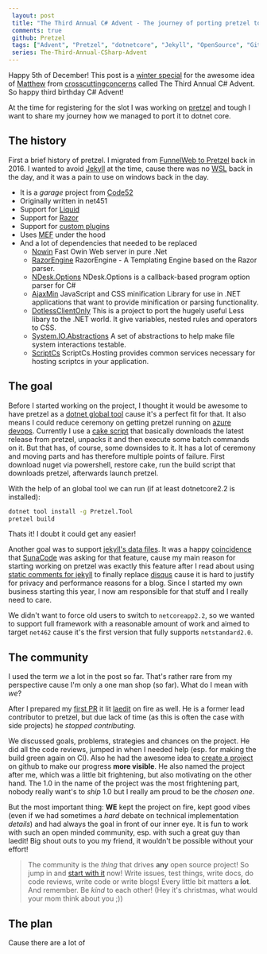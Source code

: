 ```yaml
---
 layout: post 
 title: "The Third Annual C# Advent - The journey of porting pretzel to dotnetcore"
 comments: true
 github: Pretzel
 tags: ["Advent", "Pretzel", "dotnetcore", "Jekyll", "OpenSource", "GitHub"]
 series: The-Third-Annual-CSharp-Advent
---
```


Happy 5th of December! This post is a [winter special](https://crosscuttingconcerns.com/The-Third-Annual-csharp-Advent) for the awesome idea of [Matthew](https://twitter.com/mgroves) from [crosscuttingconcerns](https://crosscuttingconcerns.com) called The Third Annual C# Advent. So happy third birthday C# Advent!

At the time for registering for the slot I was working on [pretzel](https://github.com/Code52/pretzel) and tough I want to share my journey how we managed to port it to dotnet core.

## The history

First a brief history of pretzel. I migrated from [FunnelWeb to Pretzel](/series/migrating-from-funnelweb-to-pretzel/) back in 2016. I wanted to avoid [Jekyll](https://jekyllrb.com/) at the time, cause there was no [WSL](https://docs.microsoft.com/en-us/windows/wsl/about) back in the day, and it was a pain to use on windows back in the day.

 - It is a *garage* project from [Code52](http://code52.org/pretzel/)
 - Originally written in net451
 - Support for [Liquid](https://shopify.github.io/liquid/)
 - Support for [Razor](https://docs.microsoft.com/en-us/aspnet/core/mvc/views/razor?view=aspnetcore-3.0)
 - Support for [custom plugins](https://github.com/Code52/pretzel/wiki/Plugins)
 - Uses [MEF](https://docs.microsoft.com/en-us/dotnet/framework/mef/) under the hood
 - And a lot of dependencies that needed to be replaced
     - [Nowin](https://www.nuget.org/packages/Nowin/) Fast Owin Web server in pure .Net
     - [RazorEngine](https://www.nuget.org/packages/RazorEngine) RazorEngine - A Templating Engine based on the Razor parser.
     - [NDesk.Options](https://www.nuget.org/packages/NDesk.Options/) NDesk.Options is a callback-based program option parser for C#
     - [AjaxMin](https://www.nuget.org/packages/AjaxMin/) JavaScript and CSS minification Library for use in .NET applications that want to provide minification or parsing functionality.
     - [DotlessClientOnly](https://www.nuget.org/packages/DotlessClientOnly/) This is a project to port the hugely useful Less libary to the .NET world. It give variables, nested rules and operators to CSS.
     - [System.IO.Abstractions](https://www.nuget.org/packages/System.IO.Abstractions/) A set of abstractions to help make file system interactions testable.
     - [ScriptCs](https://www.nuget.org/packages/ScriptCs.Hosting/) ScriptCs.Hosting provides common services necessary for hosting scriptcs in your application.

## The goal

Before I started working on the project, I thought it would be awesome to have pretzel as a [dotnet global tool](https://docs.microsoft.com/en-us/dotnet/core/tools/global-tools) cause it's a perfect fit for that. It also means I could reduce ceremony on getting pretzel running on [azure devops](https://azure.microsoft.com/en-us/services/devops/). Currently I use a [cake script](https://cakebuild.net/) that basically downloads the latest release from pretzel, unpacks it and then execute some batch commands on it. But that has, of course, some downsides to it. It has a lot of ceremony and moving parts and has therefore multiple points of failure. First download nuget via powershell, restore cake, run the build script that downloads pretzel, afterwards launch pretzel.

With the help of an global tool we can run (if at least dotnetcore2.2 is installed):

```cmd
dotnet tool install -g Pretzel.Tool
pretzel build
```

Thats it! I doubt it could get any easier!

Another goal was to support [jekyll's data files](https://jekyllrb.com/docs/datafiles/). It was a happy [coincidence](https://github.com/Code52/pretzel/issues/331) that [SunaCode](https://github.com/SunaCode) was asking for that feature, cause my main reason for starting working on pretzel was exactly this feature after I read about using [static comments for jekyll](https://mademistakes.com/articles/jekyll-static-comments/) to finally replace [disqus](https://fatfrogmedia.com/delete-disqus-comments-wordpress/) cause it is hard to justify for privacy and performance reasons for a blog. Since I started my own business starting this year, I now am responsible for that stuff and I really need to care.

We didn't want to force old users to switch to `netcoreapp2.2`, so we wanted to support full framework with a reasonable amount of work and aimed to target `net462` cause it's the first version that fully supports `netstandard2.0`.

## The community

I used the term *we* a lot in the post so far. That's rather rare from my perspective cause I'm only a one man shop (so far). What do I mean with *we*?

After I prepared my [first PR](https://github.com/Code52/pretzel/pull/324) it lit [laedit](https://github.com/laedit) on fire as well. He is a former lead contributor to pretzel, but due lack of time (as this is often the case with side projects) he *stopped contributing*.

We discussed goals, problems, strategies and chances on the project.
He did all the code reviews, jumped in when I needed help (esp. for making the build green again on CI). Also he had the awesome idea to [create a project](https://github.com/Code52/pretzel/projects/1) on github to make our progress **more visible**. He also named the project after me, which was a little bit frightening, but also motivating on the other hand. The 1.0 in the name of the project was the most frightening part, nobody really want's to *ship* 1.0 but I really am proud to be the *chosen one*.

But the most important thing: **WE** kept the project on fire, kept good vibes (even if we had sometimes a *hard* debate on technical implementation *details*) and had always the goal in front of our inner eye. It is fun to work with such an open minded community, esp. with such a great guy than laedit! Big shout outs to you my friend, it wouldn't be possible without your effort!

> The community is the *thing* that drives **any** open source project!
> So jump in and [start with it](https://up-for-grabs.net/#/) now!
> Write issues, test things, write docs, do code reviews, write code or write blogs!
> Every little bit matters **a lot**. And remember. Be *kind* to each other! (Hey it's christmas, what would your mom think about you ;))

## The plan

Cause there are a lot of 